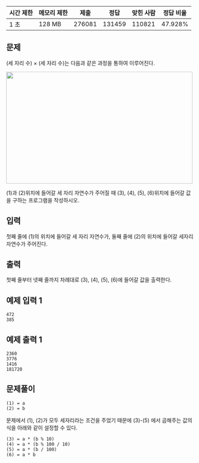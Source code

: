 | 시간 제한 | 메모리 제한 | 제출 | 정답 | 맞힌 사람 | 정답 비율 |
| --- | --- | --- | --- | --- | --- |
| 1 초 | 128 MB | 276081 | 131459 | 110821 | 	47.928% |

## 문제

(세 자리 수) × (세 자리 수)는 다음과 같은 과정을 통하여 이루어진다.

<img src="https://user-images.githubusercontent.com/97737822/218019474-d96b800f-8317-43dc-97d6-f66899a6bc17.png" width="500" height="300" />

(1)과 (2)위치에 들어갈 세 자리 자연수가 주어질 때 (3), (4), (5), (6)위치에 들어갈 값을 구하는 프로그램을 작성하시오.

## 입력

첫째 줄에 (1)의 위치에 들어갈 세 자리 자연수가, 둘째 줄에 (2)의 위치에 들어갈 세자리 자연수가 주어진다.

## 출력

첫째 줄부터 넷째 줄까지 차례대로 (3), (4), (5), (6)에 들어갈 값을 출력한다.

## 예제 입력 1

```
472
385
```

## 예제 출력 1

```
2360
3776
1416
181720
```

## 문제풀이

```
(1) = a
(2) = b
```

문제에서 (1), (2)가 모두 세자리라는 조건을 주었기 때문에 (3)-(5) 에서 곱해주는 값의 식을 아래와 같이 설정할 수 있다. 

```
(3) = a * (b % 10)
(4) = a * (b % 100 / 10)
(5) = a * (b / 100)
(6) = a * b
```